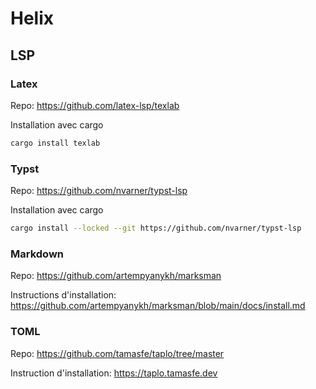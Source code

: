 # Helix

## LSP

### Latex

Repo: <https://github.com/latex-lsp/texlab>

Installation avec cargo
```sh
cargo install texlab
```

### Typst

Repo: <https://github.com/nvarner/typst-lsp>

Installation avec cargo
```sh
cargo install --locked --git https://github.com/nvarner/typst-lsp
```

### Markdown 

Repo: <https://github.com/artempyanykh/marksman>

Instructions d'installation: <https://github.com/artempyanykh/marksman/blob/main/docs/install.md>


### TOML

Repo: <https://github.com/tamasfe/taplo/tree/master>

Instruction d'installation: <https://taplo.tamasfe.dev>
